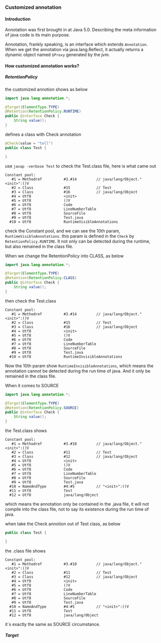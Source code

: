 ### Customized annotation

#### Introduction

Annotation was first brought in at Java 5.0. Describing the meta information of java code is its main purpose.

Annotation, frankly speaking, is an interface which extends `Annotation`. When we get the annotation via java.lang.Reflect, it actually returns a dynamic object named `$Proxy` generated by the jvm.

#### How customized annotation works?

##### RetentionPolicy

the customized annotion shows as below

```java
import java.lang.annotation.*;

@Target(ElementType.TYPE)
@Retention(RetentionPolicy.RUNTIME)
public @interface Check {
	String value();
}
```

defines a class with Check annotation

```java
@Check(value = "tell")
public class Test {

}
```

use `javap -verbose Test` to check the Test.class file, here is what came out

```shell
Constant pool:
   #1 = Methodref          #3.#14         // java/lang/Object."<init>":()V
   #2 = Class              #15            // Test
   #3 = Class              #16            // java/lang/Object
   #4 = Utf8               <init>
   #5 = Utf8               ()V
   #6 = Utf8               Code
   #7 = Utf8               LineNumberTable
   #8 = Utf8               SourceFile
   #9 = Utf8               Test.java
  #10 = Utf8               RuntimeVisibleAnnotations
```

check the Constant pool, and we can see the 10th param, `RuntimeVisibleAnnotations`. this param is defined in the `Check` by `RetentionPolicy.RUNTIME`. It not only can be detected during the runtime, but also remained in the class file.

When we change the RetentionPolicy into CLASS, as below

```java
import java.lang.annotation.*;

@Target(ElementType.TYPE)
@Retention(RetentionPolicy.CLASS)
public @interface Check {
	String value();
}
```

then check the Test.class

```shell
Constant pool:
   #1 = Methodref          #3.#14         // java/lang/Object."<init>":()V
   #2 = Class              #15            // Test
   #3 = Class              #16            // java/lang/Object
   #4 = Utf8               <init>
   #5 = Utf8               ()V
   #6 = Utf8               Code
   #7 = Utf8               LineNumberTable
   #8 = Utf8               SourceFile
   #9 = Utf8               Test.java
  #10 = Utf8               RuntimeInvisibleAnnotations
```

Now the 10th param show `RuntimeInvisibleAnnotations`, which means the annotation cannot be detected during the run time of java. And it only be remained in the class file.

When it comes to SOURCE

```java
import java.lang.annotation.*;

@Target(ElementType.TYPE)
@Retention(RetentionPolicy.SOURCE)
public @interface Check {
	String value();
}
```

the Test.class shows

```shell
Constant pool:
   #1 = Methodref          #3.#10         // java/lang/Object."<init>":()V
   #2 = Class              #11            // Test
   #3 = Class              #12            // java/lang/Object
   #4 = Utf8               <init>
   #5 = Utf8               ()V
   #6 = Utf8               Code
   #7 = Utf8               LineNumberTable
   #8 = Utf8               SourceFile
   #9 = Utf8               Test.java
  #10 = NameAndType        #4:#5          // "<init>":()V
  #11 = Utf8               Test
  #12 = Utf8               java/lang/Object
```

which means the annotation only be contained in the .java file, it will not compile into the class file, not to say its existence during the run time of java.

when take the Check annotion out of Test class, as below

```java
public class Test {

}
```

the .class file shows

```shell
Constant pool:
   #1 = Methodref          #3.#10         // java/lang/Object."<init>":()V
   #2 = Class              #11            // Test
   #3 = Class              #12            // java/lang/Object
   #4 = Utf8               <init>
   #5 = Utf8               ()V
   #6 = Utf8               Code
   #7 = Utf8               LineNumberTable
   #8 = Utf8               SourceFile
   #9 = Utf8               Test.java
  #10 = NameAndType        #4:#5          // "<init>":()V
  #11 = Utf8               Test
  #12 = Utf8               java/lang/Object
```

it`s exactly the same as SOURCE circumstance.

##### Target



